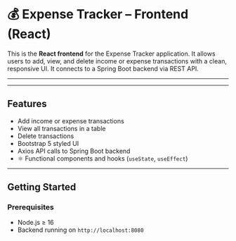 # 💰 Expense Tracker – Frontend (React)

This is the **React frontend** for the Expense Tracker application. It allows users to add, view, and delete income or expense transactions with a clean, responsive UI. It connects to a Spring Boot backend via REST API.

---



---

##  Features

-  Add income or expense transactions
-  View all transactions in a table
-  Delete transactions
-  Bootstrap 5 styled UI
-  Axios API calls to Spring Boot backend
- ⚛ Functional components and hooks (`useState`, `useEffect`)

---

##  Getting Started

### Prerequisites

- Node.js ≥ 16
- Backend running on `http://localhost:8080`


